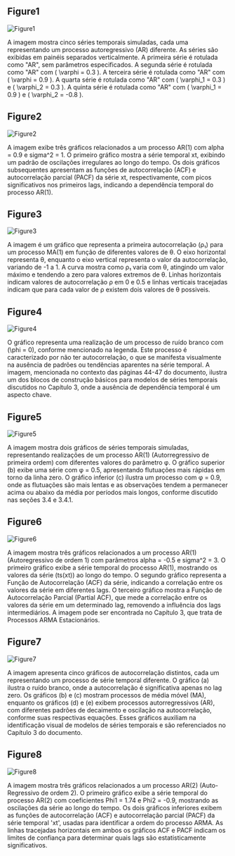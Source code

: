 ## Figure1

![Figure1](./images/figure1.png)

A imagem mostra cinco séries temporais simuladas, cada uma representando um processo autoregressivo (AR) diferente. As séries são exibidas em painéis separados verticalmente. A primeira série é rotulada como "AR", sem parâmetros especificados. A segunda série é rotulada como "AR" com \( \varphi = 0.3 \). A terceira série é rotulada como "AR" com \( \varphi = 0.9 \). A quarta série é rotulada como "AR" com \( \varphi_1 = 0.3 \) e \( \varphi_2 = 0.3 \). A quinta série é rotulada como "AR" com \( \varphi_1 = 0.9 \) e \( \varphi_2 = -0.8 \).

## Figure2

![Figure2](./images/figure2.png)

A imagem exibe três gráficos relacionados a um processo AR(1) com alpha = 0.9 e sigma^2 = 1. O primeiro gráfico mostra a série temporal xt, exibindo um padrão de oscilações irregulares ao longo do tempo. Os dois gráficos subsequentes apresentam as funções de autocorrelação (ACF) e autocorrelação parcial (PACF) da série xt, respectivamente, com picos significativos nos primeiros lags, indicando a dependência temporal do processo AR(1).

## Figure3

![Figure3](./images/figure3.png)

A imagem é um gráfico que representa a primeira autocorrelação (ρ₁) para um processo MA(1) em função de diferentes valores de θ. O eixo horizontal representa θ, enquanto o eixo vertical representa o valor da autocorrelação, variando de -1 a 1. A curva mostra como ρ₁ varia com θ, atingindo um valor máximo e tendendo a zero para valores extremos de θ. Linhas horizontais indicam valores de autocorrelação ρ em 0 e 0.5 e linhas verticais tracejadas indicam que para cada valor de ρ existem dois valores de θ possiveis.

## Figure4

![Figure4](./images/figure4.png)

O gráfico representa uma realização de um processo de ruído branco com \(\phi = 0\), conforme mencionado na legenda. Este processo é caracterizado por não ter autocorrelação, o que se manifesta visualmente na ausência de padrões ou tendências aparentes na série temporal. A imagem, mencionada no contexto das páginas 44-47 do documento, ilustra um dos blocos de construção básicos para modelos de séries temporais discutidos no Capítulo 3, onde a ausência de dependência temporal é um aspecto chave.

## Figure5

![Figure5](./images/figure5.png)

A imagem mostra dois gráficos de séries temporais simuladas, representando realizações de um processo AR(1) (Autorregressivo de primeira ordem) com diferentes valores do parâmetro φ. O gráfico superior (b) exibe uma série com φ = 0.5, apresentando flutuações mais rápidas em torno da linha zero. O gráfico inferior (c) ilustra um processo com φ = 0.9, onde as flutuações são mais lentas e as observações tendem a permanecer acima ou abaixo da média por períodos mais longos, conforme discutido nas seções 3.4 e 3.4.1.

## Figure6

![Figure6](./images/figure6.png)

A imagem mostra três gráficos relacionados a um processo AR(1) (Autoregressivo de ordem 1) com parâmetros alpha = -0.5 e sigma^2 = 3. O primeiro gráfico exibe a série temporal do processo AR(1), mostrando os valores da série (ts(xt)) ao longo do tempo. O segundo gráfico representa a Função de Autocorrelação (ACF) da série, indicando a correlação entre os valores da série em diferentes lags. O terceiro gráfico mostra a Função de Autocorrelação Parcial (Partial ACF), que mede a correlação entre os valores da série em um determinado lag, removendo a influência dos lags intermediários. A imagem pode ser encontrada no Capítulo 3, que trata de Processos ARMA Estacionários.

## Figure7

![Figure7](./images/figure7.png)

A imagem apresenta cinco gráficos de autocorrelação distintos, cada um representando um processo de série temporal diferente. O gráfico (a) ilustra o ruído branco, onde a autocorrelação é significativa apenas no lag zero. Os gráficos (b) e (c) mostram processos de média móvel (MA), enquanto os gráficos (d) e (e) exibem processos autorregressivos (AR), com diferentes padrões de decaimento e oscilação na autocorrelação, conforme suas respectivas equações. Esses gráficos auxiliam na identificação visual de modelos de séries temporais e são referenciados no Capítulo 3 do documento.

## Figure8

![Figure8](./images/figure8.png)

A imagem mostra três gráficos relacionados a um processo AR(2) (Auto-Regressivo de ordem 2). O primeiro gráfico exibe a série temporal do processo AR(2) com coeficientes Phi1 = 1.74 e Phi2 = -0.9, mostrando as oscilações da série ao longo do tempo. Os dois gráficos inferiores exibem as funções de autocorrelação (ACF) e autocorrelação parcial (PACF) da série temporal 'xt', usadas para identificar a ordem do processo ARMA. As linhas tracejadas horizontais em ambos os gráficos ACF e PACF indicam os limites de confiança para determinar quais lags são estatisticamente significativos.
